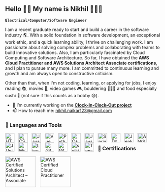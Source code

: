 ## Hello 👋🏾 My name is Nikhil 🧑🏾‍💻

**`Electrical/Computer/Software Engineer`**

I am a recent graduate ready to start and build a career in the software industry 🌎. With a solid foundation in software development, an exceptional work ethic, and a quick learning ability, I thrive on challenging work. I am passionate about solving complex problems and collaborating with teams to build innovative solutions. Also, I am particularly fascinated by Cloud Computing and Software Architecture.
So far, I have obtained the **AWS Cloud Practitioner and AWS Solutions Architect Associate certifications**, and I plan to pursue many more. I am committed to continuous learning and growth and am always open to constructive criticism.

Other than that, when I'm not coding, learning, or applying for jobs, I enjoy reading 📚, movies 🍿, video games 🎮, bouldering 🧗🏽‍♀️ and food especially sushi 🍣 (not sure if this counts as a hobby 😅).

- 🔭 I’m currently working on the **[Clock-In-Clock-Out project](https://github.com/WonderBoi99/Clock-In-Clock-Out)**
- 📫 How to reach me: nikhil.naikar123@gmail.com


### 🧰 Languages and Tools
<img align="left" alt="HTML" width="30px" style="padding-right:10px;" src="https://cdn.jsdelivr.net/gh/devicons/devicon/icons/html5/html5-plain.svg" />
<img align="left" alt="CSS" width="30px" style="padding-right:10px;" src="https://cdn.jsdelivr.net/gh/devicons/devicon/icons/css3/css3-plain.svg" />
<img align="left" alt="JavaScript" width="30px" style="padding-right:10px;" src="https://cdn.jsdelivr.net/gh/devicons/devicon/icons/javascript/javascript-plain.svg" />
<img align="left" alt="Vue" width="30px" style="padding-right:10px;" src="https://cdn.jsdelivr.net/gh/devicons/devicon@latest/icons/vuejs/vuejs-original.svg" />
<img align="left" alt="Python" width="30px" style="padding-right:10px;" src="https://cdn.jsdelivr.net/gh/devicons/devicon/icons/python/python-plain.svg" />
<img align="left" alt="C++" width="30px" style="padding-right:10px;" src="https://cdn.jsdelivr.net/gh/devicons/devicon/icons/cplusplus/cplusplus-line.svg" />
<img align="left" alt="Java" width="30px" style="padding-right:10px;" src="https://cdn.jsdelivr.net/gh/devicons/devicon/icons/java/java-original.svg"/>
<img align="left" alt="Spring Boot" width="30px" style="padding-right:10px;" src="https://cdn.jsdelivr.net/gh/devicons/devicon/icons/spring/spring-original.svg" />
<img align="left" alt="Docker" width="30px" style="padding-right:10px;" src="https://cdn.jsdelivr.net/gh/devicons/devicon@latest/icons/docker/docker-original.svg" />
<img align="left" alt="Jenkins" width="30px" style="padding-right:10px;" src="https://cdn.jsdelivr.net/gh/devicons/devicon@latest/icons/jenkins/jenkins-original.svg" />
<img align="left" alt="AWS" width="30px" style="padding-right:10px;" src="https://cdn.jsdelivr.net/gh/devicons/devicon@latest/icons/amazonwebservices/amazonwebservices-original-wordmark.svg" />
<img align="left" alt="JUnit" width="30px" style="padding-right:10px;" src="https://cdn.jsdelivr.net/gh/devicons/devicon@latest/icons/junit/junit-original-wordmark.svg" />
<img align="left" alt="MySQL" width="30px" style="padding-right:10px;" src="https://cdn.jsdelivr.net/gh/devicons/devicon@latest/icons/mysql/mysql-original-wordmark.svg" />
<img align="left" alt="Linux" width="30px" style="padding-right:10px;" src="https://cdn.jsdelivr.net/gh/devicons/devicon/icons/linux/linux-original.svg" />
<img align="left" alt="Git" width="30px" style="padding-right:10px;" src="https://cdn.jsdelivr.net/gh/devicons/devicon/icons/git/git-original.svg" />
<img align="left" alt="GitHub" width="30px" style="padding-right:10px;" src="https://cdn.jsdelivr.net/gh/devicons/devicon/icons/github/github-original.svg" />
<img align="left" alt="scikit-learn" width="30px" style="padding-right:10px;" src="https://cdn.jsdelivr.net/gh/devicons/devicon@latest/icons/scikitlearn/scikitlearn-original.svg" />
<img align="left" alt="TensorFlow" width="30px" style="padding-right:10px;" src="https://cdn.jsdelivr.net/gh/devicons/devicon@latest/icons/tensorflow/tensorflow-original.svg" />
<br />



### 📜 Certifications
<a href="https://www.credly.com/badges/f4d107ed-827d-4b00-93ad-9b95eb4ecb56/linked_in_profile">
  <img align="left" alt="AWS Certified Solutions Architect – Associate" width="100px" style="padding-right:10px;" src="https://github.com/WonderBoi99/WonderBoi99/assets/61436662/c92ce5a6-f4ca-4f3c-98f8-1b87d83f5a6d" />
</a>
<a href="https://www.credly.com/badges/8d7d5c65-b278-4243-98ae-da259f8d929a/linked_in_profile">
  <img align="left" alt="AWS Certified Cloud Practitioner" width="100px" style="padding-right:10px;" src="https://github.com/WonderBoi99/WonderBoi99/assets/61436662/ad379651-e2a9-467f-b16d-6a0b0b1592ac" />
</a>

